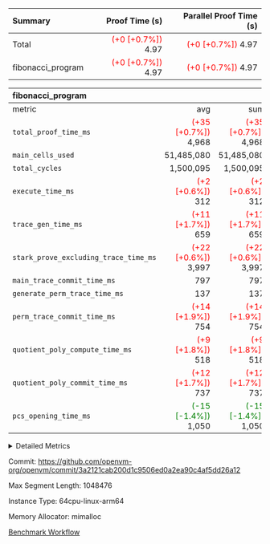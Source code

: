 | Summary | Proof Time (s) | Parallel Proof Time (s) |
|:---|---:|---:|
| Total | <span style='color: red'>(+0 [+0.7%])</span> 4.97 | <span style='color: red'>(+0 [+0.7%])</span> 4.97 |
| fibonacci_program | <span style='color: red'>(+0 [+0.7%])</span> 4.97 | <span style='color: red'>(+0 [+0.7%])</span> 4.97 |


| fibonacci_program |||||
|:---|---:|---:|---:|---:|
|metric|avg|sum|max|min|
| `total_proof_time_ms ` | <span style='color: red'>(+35 [+0.7%])</span> 4,968 | <span style='color: red'>(+35 [+0.7%])</span> 4,968 | <span style='color: red'>(+35 [+0.7%])</span> 4,968 | <span style='color: red'>(+35 [+0.7%])</span> 4,968 |
| `main_cells_used     ` |  51,485,080 |  51,485,080 |  51,485,080 |  51,485,080 |
| `total_cycles        ` |  1,500,095 |  1,500,095 |  1,500,095 |  1,500,095 |
| `execute_time_ms     ` | <span style='color: red'>(+2 [+0.6%])</span> 312 | <span style='color: red'>(+2 [+0.6%])</span> 312 | <span style='color: red'>(+2 [+0.6%])</span> 312 | <span style='color: red'>(+2 [+0.6%])</span> 312 |
| `trace_gen_time_ms   ` | <span style='color: red'>(+11 [+1.7%])</span> 659 | <span style='color: red'>(+11 [+1.7%])</span> 659 | <span style='color: red'>(+11 [+1.7%])</span> 659 | <span style='color: red'>(+11 [+1.7%])</span> 659 |
| `stark_prove_excluding_trace_time_ms` | <span style='color: red'>(+22 [+0.6%])</span> 3,997 | <span style='color: red'>(+22 [+0.6%])</span> 3,997 | <span style='color: red'>(+22 [+0.6%])</span> 3,997 | <span style='color: red'>(+22 [+0.6%])</span> 3,997 |
| `main_trace_commit_time_ms` |  797 |  797 |  797 |  797 |
| `generate_perm_trace_time_ms` |  137 |  137 |  137 |  137 |
| `perm_trace_commit_time_ms` | <span style='color: red'>(+14 [+1.9%])</span> 754 | <span style='color: red'>(+14 [+1.9%])</span> 754 | <span style='color: red'>(+14 [+1.9%])</span> 754 | <span style='color: red'>(+14 [+1.9%])</span> 754 |
| `quotient_poly_compute_time_ms` | <span style='color: red'>(+9 [+1.8%])</span> 518 | <span style='color: red'>(+9 [+1.8%])</span> 518 | <span style='color: red'>(+9 [+1.8%])</span> 518 | <span style='color: red'>(+9 [+1.8%])</span> 518 |
| `quotient_poly_commit_time_ms` | <span style='color: red'>(+12 [+1.7%])</span> 737 | <span style='color: red'>(+12 [+1.7%])</span> 737 | <span style='color: red'>(+12 [+1.7%])</span> 737 | <span style='color: red'>(+12 [+1.7%])</span> 737 |
| `pcs_opening_time_ms ` | <span style='color: green'>(-15 [-1.4%])</span> 1,050 | <span style='color: green'>(-15 [-1.4%])</span> 1,050 | <span style='color: green'>(-15 [-1.4%])</span> 1,050 | <span style='color: green'>(-15 [-1.4%])</span> 1,050 |



<details>
<summary>Detailed Metrics</summary>

| group | num_segments | keygen_time_ms | commit_exe_time_ms |
| --- | --- | --- | --- |
| fibonacci_program | 1 | 388 | 5 | 

| group | air_name | quotient_deg | interactions | constraints |
| --- | --- | --- | --- | --- |
| fibonacci_program | AccessAdapterAir<16> | 4 | 5 | 11 | 
| fibonacci_program | AccessAdapterAir<2> | 4 | 5 | 11 | 
| fibonacci_program | AccessAdapterAir<32> | 4 | 5 | 11 | 
| fibonacci_program | AccessAdapterAir<4> | 4 | 5 | 11 | 
| fibonacci_program | AccessAdapterAir<64> | 4 | 5 | 11 | 
| fibonacci_program | AccessAdapterAir<8> | 4 | 5 | 11 | 
| fibonacci_program | BitwiseOperationLookupAir<8> | 2 | 2 | 4 | 
| fibonacci_program | MemoryMerkleAir<8> | 4 | 4 | 38 | 
| fibonacci_program | PersistentBoundaryAir<8> | 4 | 3 | 5 | 
| fibonacci_program | PhantomAir | 4 | 3 | 4 | 
| fibonacci_program | Poseidon2PeripheryAir<BabyBearParameters>, 1> | 2 | 1 | 286 | 
| fibonacci_program | ProgramAir | 1 | 1 | 4 | 
| fibonacci_program | RangeTupleCheckerAir<2> | 1 | 1 | 4 | 
| fibonacci_program | Rv32HintStoreAir | 4 | 19 | 21 | 
| fibonacci_program | VariableRangeCheckerAir | 1 | 1 | 4 | 
| fibonacci_program | VmAirWrapper<Rv32BaseAluAdapterAir, BaseAluCoreAir<4, 8> | 4 | 19 | 30 | 
| fibonacci_program | VmAirWrapper<Rv32BaseAluAdapterAir, LessThanCoreAir<4, 8> | 4 | 17 | 35 | 
| fibonacci_program | VmAirWrapper<Rv32BaseAluAdapterAir, ShiftCoreAir<4, 8> | 4 | 23 | 84 | 
| fibonacci_program | VmAirWrapper<Rv32BranchAdapterAir, BranchEqualCoreAir<4> | 4 | 11 | 17 | 
| fibonacci_program | VmAirWrapper<Rv32BranchAdapterAir, BranchLessThanCoreAir<4, 8> | 4 | 13 | 32 | 
| fibonacci_program | VmAirWrapper<Rv32CondRdWriteAdapterAir, Rv32JalLuiCoreAir> | 4 | 10 | 15 | 
| fibonacci_program | VmAirWrapper<Rv32JalrAdapterAir, Rv32JalrCoreAir> | 4 | 16 | 16 | 
| fibonacci_program | VmAirWrapper<Rv32LoadStoreAdapterAir, LoadSignExtendCoreAir<4, 8> | 4 | 18 | 21 | 
| fibonacci_program | VmAirWrapper<Rv32LoadStoreAdapterAir, LoadStoreCoreAir<4> | 4 | 17 | 27 | 
| fibonacci_program | VmAirWrapper<Rv32MultAdapterAir, DivRemCoreAir<4, 8> | 4 | 25 | 72 | 
| fibonacci_program | VmAirWrapper<Rv32MultAdapterAir, MulHCoreAir<4, 8> | 4 | 24 | 23 | 
| fibonacci_program | VmAirWrapper<Rv32MultAdapterAir, MultiplicationCoreAir<4, 8> | 4 | 19 | 13 | 
| fibonacci_program | VmAirWrapper<Rv32RdWriteAdapterAir, Rv32AuipcCoreAir> | 4 | 11 | 12 | 
| fibonacci_program | VmConnectorAir | 4 | 3 | 8 | 

| group | air_name | segment | rows | prep_cols | perm_cols | main_cols | cells |
| --- | --- | --- | --- | --- | --- | --- | --- |
| fibonacci_program | AccessAdapterAir<8> | 0 | 32 |  | 12 | 17 | 928 | 
| fibonacci_program | BitwiseOperationLookupAir<8> | 0 | 65,536 | 3 | 8 | 2 | 655,360 | 
| fibonacci_program | MemoryMerkleAir<8> | 0 | 256 |  | 12 | 32 | 11,264 | 
| fibonacci_program | PersistentBoundaryAir<8> | 0 | 32 |  | 8 | 20 | 896 | 
| fibonacci_program | PhantomAir | 0 | 2 |  | 8 | 6 | 28 | 
| fibonacci_program | Poseidon2PeripheryAir<BabyBearParameters>, 1> | 0 | 256 |  | 8 | 300 | 78,848 | 
| fibonacci_program | ProgramAir | 0 | 4,096 |  | 8 | 10 | 73,728 | 
| fibonacci_program | RangeTupleCheckerAir<2> | 0 | 524,288 | 2 | 8 | 1 | 4,718,592 | 
| fibonacci_program | Rv32HintStoreAir | 0 | 4 |  | 24 | 32 | 224 | 
| fibonacci_program | VariableRangeCheckerAir | 0 | 262,144 | 2 | 8 | 1 | 2,359,296 | 
| fibonacci_program | VmAirWrapper<Rv32BaseAluAdapterAir, BaseAluCoreAir<4, 8> | 0 | 1,048,576 |  | 28 | 36 | 67,108,864 | 
| fibonacci_program | VmAirWrapper<Rv32BaseAluAdapterAir, LessThanCoreAir<4, 8> | 0 | 524,288 |  | 24 | 37 | 31,981,568 | 
| fibonacci_program | VmAirWrapper<Rv32BranchAdapterAir, BranchEqualCoreAir<4> | 0 | 262,144 |  | 16 | 26 | 11,010,048 | 
| fibonacci_program | VmAirWrapper<Rv32BranchAdapterAir, BranchLessThanCoreAir<4, 8> | 0 | 4 |  | 20 | 32 | 208 | 
| fibonacci_program | VmAirWrapper<Rv32CondRdWriteAdapterAir, Rv32JalLuiCoreAir> | 0 | 131,072 |  | 16 | 18 | 4,456,448 | 
| fibonacci_program | VmAirWrapper<Rv32JalrAdapterAir, Rv32JalrCoreAir> | 0 | 16 |  | 20 | 28 | 768 | 
| fibonacci_program | VmAirWrapper<Rv32LoadStoreAdapterAir, LoadStoreCoreAir<4> | 0 | 16 |  | 28 | 40 | 1,088 | 
| fibonacci_program | VmAirWrapper<Rv32RdWriteAdapterAir, Rv32AuipcCoreAir> | 0 | 8 |  | 16 | 21 | 296 | 
| fibonacci_program | VmConnectorAir | 0 | 2 | 1 | 8 | 4 | 24 | 

| group | segment | trace_gen_time_ms | total_proof_time_ms | total_cycles | total_cells | stark_prove_excluding_trace_time_ms | quotient_poly_compute_time_ms | quotient_poly_commit_time_ms | perm_trace_commit_time_ms | pcs_opening_time_ms | main_trace_commit_time_ms | main_cells_used | generate_perm_trace_time_ms | execute_time_ms |
| --- | --- | --- | --- | --- | --- | --- | --- | --- | --- | --- | --- | --- | --- | --- |
| fibonacci_program | 0 | 659 | 4,968 | 1,500,095 | 122,458,476 | 3,997 | 518 | 737 | 754 | 1,050 | 797 | 51,485,080 | 137 | 312 | 

</details>


Commit: https://github.com/openvm-org/openvm/commit/3a2121cab200d1c9506ed0a2ea90c4af5dd26a12

Max Segment Length: 1048476

Instance Type: 64cpu-linux-arm64

Memory Allocator: mimalloc

[Benchmark Workflow](https://github.com/openvm-org/openvm/actions/runs/13126671548)
